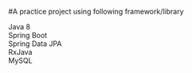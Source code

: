 #A practice project using following framework/library

Java 8<br/>
Spring Boot<br/>
Spring Data JPA<br/>
RxJava<br/>
MySQL<br/>